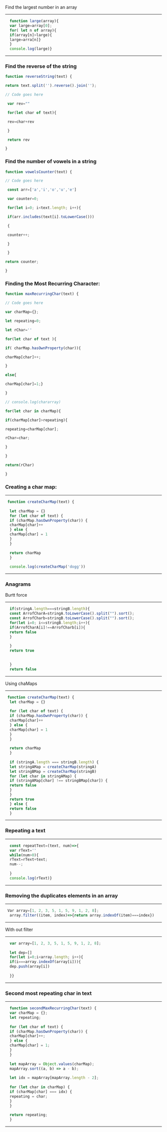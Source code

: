 Find the largest number in an array

-------------------------
```javascript
  function large(array){
  var large=array[0];
  for( let n of array){
  if(array[n]>large){
  large=arra[n]}
  }
  console.log(large)}
```



-------------------------

### Find the reverse of the string

```javascript
function reverseString(text) {

return text.split('').reverse().join('');

// Code goes here

 var rev=""

 for(let char of text){

 rev=char+rev

 }

 return rev

}
```



### Find the number of vowels in a string

```javascript
function vowelsCounter(text) {

// Code goes here

 const arr=['a','i','o','u','e']

 var counter=0;

 for(let i=0; i<text.length; i++){

 if(arr.includes(text[i].toLowerCase()))

 {

 counter++;

 }

 }

return counter;

}
```



### Finding the Most Recurring Character:

```javascript
function maxRecurringChar(text) {

// Code goes here

var charMap={};

let repeating=0;

let rChar=''

for(let char of text ){

if( charMap.hasOwnProperty(char)){

charMap[char]++;

}

else{

charMap[char]=1;}

}

// console.log(chararray)

for(let char in charMap){

if(charMap[char]>repeating){

repeating=charMap[char];

rChar=char;

}

}

return(rChar)

}


```



### Creating a char map:

--------------------------------------
 

```javascript
 function createCharMap(text) {
 
  let charMap = {}
  for (let char of text) {
  if (charMap.hasOwnProperty(char)) {
  charMap[char]++
  } else {
  charMap[char] = 1
  }
  }
  
  return charMap
  }
  
  console.log(createCharMap('dogg'))
```



--------------------------------------

### Anagrams

Burtt force

-------------------------------------------------------------
```javascript
  if(stringA.length===stringB.length){
  const ArrofCharA=stringA.toLowerCase().split("").sort();
  const ArrofCharb=stringB.toLowerCase().split("").sort();
  for(let i=0; i<=stringB.length;i++){
  if(ArrofCharA[i]!==ArrofCharb[i]){
  return false
  }
  
  }
  return true
  
  
  }
  return false
```



-------------------------------------------------------------

Using chaMaps

---------------------------------------------------
 

```javascript
 function createCharMap(text) {
  let charMap = {}
  
  for (let char of text) {
  if (charMap.hasOwnProperty(char)) {
  charMap[char]++
  } else {
  charMap[char] = 1
  }
  }
  
  return charMap
  }
  
  if (stringA.length === stringB.length) {
  let stringAMap = createCharMap(stringA)
  let stringBMap = createCharMap(stringB)
  for (let char in stringAMap) {
  if (stringAMap[char] !== stringBMap[char]) {
  return false
  }
  }
  return true
  } else {
  return false
  }
```



---------------------------------------------------

### Repeating a text

-----------------------------------
```javascript
  const repeatText=(text, num)=>{
  var rText=''
  while(num>0){
  rText=rText+text;
  num--;
  
  }
  console.log(rText)}
```



-----------------------------------

### Removing the duplicates elements in an array

--------------------------------------------------------------------
 

```javascript
 Var array=[1, 2, 3, 5, 1, 5, 9, 1, 2, 8];
  array.filter((item, index)=>{return array.indexOf(item)===index})
```



--------------------------------------------------------------------

With out filter

----------------------------------------------
```javascript
  var array=[1, 2, 3, 5, 1, 5, 9, 1, 2, 8];
  
  let dep=[]
  for(let i=0;i<array.length; i++){
  if(i===array.indexOf(array[i])){
  dep.push(array[i])
  
  }}
```



----------------------------------------------

### Second most repeating char in text

---------------------------------------------
```javascript
  function secondMaxRecurringChar(text) {
  var charMap = {};
  let repeating;
  
  for (let char of text) {
  if (charMap.hasOwnProperty(char)) {
  charMap[char]++;
  } else {
  charMap[char] = 1;
  }
  }
  
  let mapArray = Object.values(charMap);
  mapArray.sort((a, b) => a - b);
  
  let idx = mapArray[mapArray.length - 2];
  
  for (let char in charMap) {
  if (charMap[char] === idx) {
  repeating = char;
  }
  }
  
  return repeating;
  }
```



---------------------------------------------
